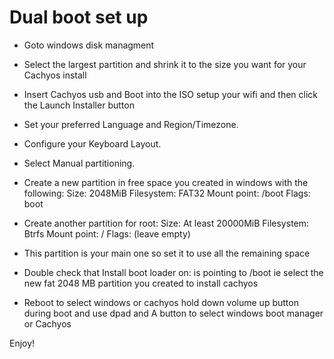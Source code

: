 # Dual boot set up
- Goto windows disk managment

- Select the largest partition and shrink it to the size you want for your Cachyos install


- Insert Cachyos usb and Boot into the ISO setup your wifi and then click the Launch Installer button

- Set your preferred Language and Region/Timezone.

- Configure your Keyboard Layout.

- Select Manual partitioning.

 - Create a new partition in free space you created in windows with the following:
Size: 2048MiB
Filesystem: FAT32
Mount point: /boot
Flags: boot


- Create another partition for root:
Size: At least 20000MiB
Filesystem: Btrfs
Mount point: /
Flags: (leave empty) 
- This partition is your main one so set it to use all the remaining space
   
- Double check that Install boot loader on: is pointing to /boot ie select the new fat 2048 MB partition you created to install cachyos 

- Reboot to select windows or cachyos hold down volume up button during boot and use dpad and A button to select windows boot manager or Cachyos 

Enjoy!
